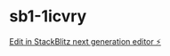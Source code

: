 # sb1-1icvry

[Edit in StackBlitz next generation editor ⚡️](https://stackblitz.com/~/github.com/PedroMGGDev/sb1-1icvry)